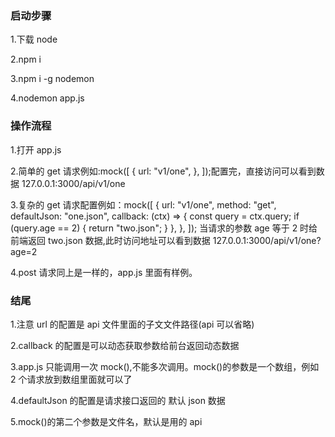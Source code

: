 ### 启动步骤

1.下载 node

2.npm i

3.npm i -g nodemon

4.nodemon app.js

### 操作流程

1.打开 app.js

2.简单的 get 请求例如:mock([
{
url: "v1/one",
},
]);配置完，直接访问可以看到数据 127.0.0.1:3000/api/v1/one

3.复杂的 get 请求配置例如：mock([
{
url: "v1/one",
method: "get",
defaultJson: "one.json",
callback: (ctx) => {
const query = ctx.query;
if (query.age == 2) {
return "two.json";
}
},
},
]);
当请求的参数 age 等于 2 时给前端返回 two.json 数据,此时访问地址可以看到数据 127.0.0.1:3000/api/v1/one?age=2

4.post 请求同上是一样的，app.js 里面有样例。

### 结尾

1.注意 url 的配置是 api 文件里面的子文文件路径(api 可以省略)

2.callback 的配置是可以动态获取参数给前台返回动态数据

3.app.js 只能调用一次 mock(),不能多次调用。mock()的参数是一个数组，例如 2 个请求放到数组里面就可以了

4.defaultJson 的配置是请求接口返回的 默认 json 数据

5.mock()的第二个参数是文件名，默认是用的 api

